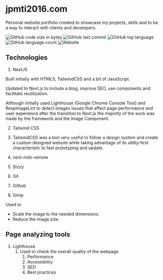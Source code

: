 # jpmti2016.com

Personal website portfolio created to showcase my projects, skills and to be a way to interact with clients and developers.

![GitHub code size in bytes](https://img.shields.io/github/languages/code-size/jpmti2016/portfolio-nextjs-mdx)
![GitHub last commit](https://img.shields.io/github/last-commit/jpmti2016/portfolio-nextjs-mdx)
![GitHub top language](https://img.shields.io/github/languages/top/jpmti2016/portfolio-nextjs-mdx)
![GitHub language count](https://img.shields.io/github/languages/count/jpmti2016/portfolio-nextjs-mdx)
![Website](https://img.shields.io/website?url=https%3A%2F%2Fportfolio-nextjs-mdx%2F)

## Technologies

1. NextJS

Built initially with HTML5, TailwindCSS and a bit of JavaScript.

Updated to Next.js to include a blog, improve SEO, use components and facilitate reutilization.

Although initially used Lighthouse (Google Chrome Console Tool) and RespImageLint to detect images issues that affect page performance and user experience after the transition to Next.js the majority of the work was made by the framework and the Image Component.

2. Tailwind CSS
3. TailwindCSS was a tool very useful to follow a design system and create a custom designed website while taking advantage of its utility-first characteristic to fast prototyping and update.

4. next-mdx-remote
5. Sizzy
6. Git
7. Github
8. Gimp

Used to

- Scale the image to the needed dimensions.
- Reduce the image size.

## Page analyzing tools

1. Lighthouse
   1. Used to check the overall quality of the webpage
      1. Performance
      2. Accessibility
      3. SEO
      4. Best practices
